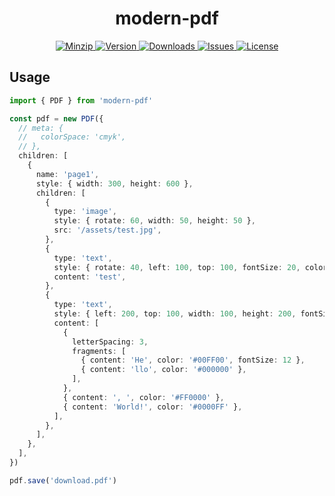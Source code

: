 <h1 align="center">modern-pdf</h1>

<p align="center">
  <a href="https://unpkg.com/modern-pdf">
    <img src="https://img.shields.io/bundlephobia/minzip/modern-pdf" alt="Minzip">
  </a>
  <a href="https://www.npmjs.com/package/modern-pdf">
    <img src="https://img.shields.io/npm/v/modern-pdf.svg" alt="Version">
  </a>
  <a href="https://www.npmjs.com/package/modern-pdf">
    <img src="https://img.shields.io/npm/dm/modern-pdf" alt="Downloads">
  </a>
  <a href="https://github.com/qq15725/modern-pdf/issues">
    <img src="https://img.shields.io/github/issues/qq15725/modern-pdf" alt="Issues">
  </a>
  <a href="https://github.com/qq15725/modern-pdf/blob/main/LICENSE">
    <img src="https://img.shields.io/npm/l/modern-pdf.svg" alt="License">
  </a>
</p>

## Usage

```ts
import { PDF } from 'modern-pdf'

const pdf = new PDF({
  // meta: {
  //   colorSpace: 'cmyk',
  // },
  children: [
    {
      name: 'page1',
      style: { width: 300, height: 600 },
      children: [
        {
          type: 'image',
          style: { rotate: 60, width: 50, height: 50 },
          src: '/assets/test.jpg',
        },
        {
          type: 'text',
          style: { rotate: 40, left: 100, top: 100, fontSize: 20, color: '#FF00FF' },
          content: 'test',
        },
        {
          type: 'text',
          style: { left: 200, top: 100, width: 100, height: 200, fontSize: 22 },
          content: [
            {
              letterSpacing: 3,
              fragments: [
                { content: 'He', color: '#00FF00', fontSize: 12 },
                { content: 'llo', color: '#000000' },
              ],
            },
            { content: ', ', color: '#FF0000' },
            { content: 'World!', color: '#0000FF' },
          ],
        },
      ],
    },
  ],
})

pdf.save('download.pdf')
```
